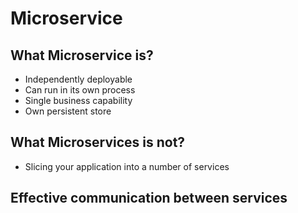 # Microservice

## What Microservice is?

- Independently deployable
- Can run in its own process
- Single business capability
- Own persistent store

## What Microservices is not?

- Slicing your application into a number of services

## Effective communication between services

